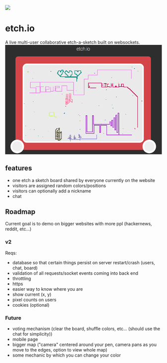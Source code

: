 <a href="https://zenhub.com"><img src="https://raw.githubusercontent.com/ZenHubIO/support/master/zenhub-badge.png"></a>

# etch.io
A live multi-user collaborative etch-a-sketch built on websockets.
![Alt text](/logo.png?raw=true "etch")
## features
- one etch a sketch board shared by everyone currently on the website
- visitors are assigned random colors/positions
- visitors can optionally add a nickname
- chat

## Roadmap

Current goal is to demo on bigger websites with more ppl (hackernews, reddit, etc...)

### v2

Reqs:
- database so that certain things persist on server restart/crash (users, chat, board)
- validation of all requests/socket events coming into back end
- throttling
- https
- easier way to know where you are
- show current (x, y)
- pixel counts on users
- cookies (optional)

### Future
- voting mechanism (clear the board, shuffle colors, etc... (should use the chat for simplicity))
- mobile page
- bigger map ("camera" centered around your pen, camera pans as you move to the edges, option to view whole map)
- some mechanic by which you can change your color
